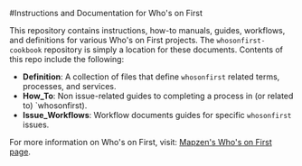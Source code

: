 #Instructions and Documentation for Who's on First

This repository contains instructions, how-to manuals, guides, workflows, and definitions for various Who's on First projects. The `whosonfirst-cookbook` repository is simply a location for these documents. Contents of this repo include the following:

* **Definition**: A collection of files that define `whosonfirst` related terms, processes, and services.
* **How_To**: Non issue-related guides to completing a process in (or related to) `whosonfirst).
* **Issue_Workflows**: Workflow documents guides for specific `whosonfirst` issues.

For more information on Who's on First, visit: [Mapzen's Who's on First page](https://whosonfirst.mapzen.com/).
